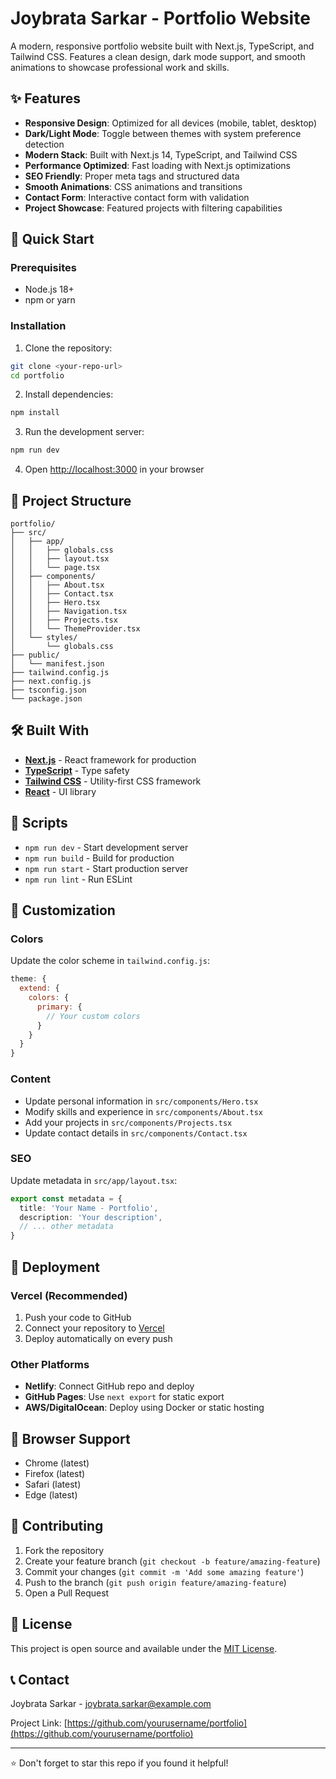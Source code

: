 # Joybrata Sarkar - Portfolio Website

A modern, responsive portfolio website built with Next.js, TypeScript, and Tailwind CSS. Features a clean design, dark mode support, and smooth animations to showcase professional work and skills.

## ✨ Features

- **Responsive Design**: Optimized for all devices (mobile, tablet, desktop)
- **Dark/Light Mode**: Toggle between themes with system preference detection
- **Modern Stack**: Built with Next.js 14, TypeScript, and Tailwind CSS
- **Performance Optimized**: Fast loading with Next.js optimizations
- **SEO Friendly**: Proper meta tags and structured data
- **Smooth Animations**: CSS animations and transitions
- **Contact Form**: Interactive contact form with validation
- **Project Showcase**: Featured projects with filtering capabilities

## 🚀 Quick Start

### Prerequisites

- Node.js 18+ 
- npm or yarn

### Installation

1. Clone the repository:
```bash
git clone <your-repo-url>
cd portfolio
```

2. Install dependencies:
```bash
npm install
```

3. Run the development server:
```bash
npm run dev
```

4. Open [http://localhost:3000](http://localhost:3000) in your browser

## 📁 Project Structure

```
portfolio/
├── src/
│   ├── app/
│   │   ├── globals.css
│   │   ├── layout.tsx
│   │   └── page.tsx
│   ├── components/
│   │   ├── About.tsx
│   │   ├── Contact.tsx
│   │   ├── Hero.tsx
│   │   ├── Navigation.tsx
│   │   ├── Projects.tsx
│   │   └── ThemeProvider.tsx
│   └── styles/
│       └── globals.css
├── public/
│   └── manifest.json
├── tailwind.config.js
├── next.config.js
├── tsconfig.json
└── package.json
```

## 🛠️ Built With

- **[Next.js](https://nextjs.org/)** - React framework for production
- **[TypeScript](https://www.typescriptlang.org/)** - Type safety
- **[Tailwind CSS](https://tailwindcss.com/)** - Utility-first CSS framework
- **[React](https://reactjs.org/)** - UI library

## 📝 Scripts

- `npm run dev` - Start development server
- `npm run build` - Build for production
- `npm run start` - Start production server
- `npm run lint` - Run ESLint

## 🎨 Customization

### Colors
Update the color scheme in `tailwind.config.js`:

```javascript
theme: {
  extend: {
    colors: {
      primary: {
        // Your custom colors
      }
    }
  }
}
```

### Content
- Update personal information in `src/components/Hero.tsx`
- Modify skills and experience in `src/components/About.tsx`  
- Add your projects in `src/components/Projects.tsx`
- Update contact details in `src/components/Contact.tsx`

### SEO
Update metadata in `src/app/layout.tsx`:

```typescript
export const metadata = {
  title: 'Your Name - Portfolio',
  description: 'Your description',
  // ... other metadata
}
```

## 🚀 Deployment

### Vercel (Recommended)

1. Push your code to GitHub
2. Connect your repository to [Vercel](https://vercel.com)
3. Deploy automatically on every push

### Other Platforms

- **Netlify**: Connect GitHub repo and deploy
- **GitHub Pages**: Use `next export` for static export
- **AWS/DigitalOcean**: Deploy using Docker or static hosting

## 📱 Browser Support

- Chrome (latest)
- Firefox (latest)
- Safari (latest)
- Edge (latest)

## 🤝 Contributing

1. Fork the repository
2. Create your feature branch (`git checkout -b feature/amazing-feature`)
3. Commit your changes (`git commit -m 'Add some amazing feature'`)
4. Push to the branch (`git push origin feature/amazing-feature`)
5. Open a Pull Request

## 📄 License

This project is open source and available under the [MIT License](LICENSE).

## 📞 Contact

Joybrata Sarkar - [joybrata.sarkar@example.com](mailto:joybrata.sarkar@example.com)

Project Link: [https://github.com/yourusername/portfolio](https://github.com/yourusername/portfolio)

---

⭐ Don't forget to star this repo if you found it helpful!